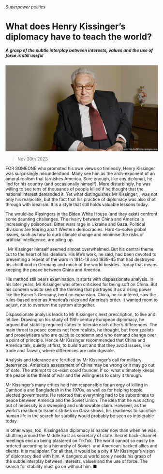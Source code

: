 ###### Superpower politics

# What does Henry Kissinger’s diplomacy have to teach the world? 

##### A grasp of the subtle interplay between interests, values and the use of force is still useful 

![image](images/20231202_LDP003.jpg) 

> Nov 30th 2023 

FOR SOMEONE who promoted his own views so tirelessly, Henry Kissinger was surprisingly misunderstood. Many see him as the arch-exponent of an amoral realism that tarnishes America. Sure enough, like any diplomat, he lied for his country (and occasionally himself). More disturbingly, he was willing to see tens of thousands of people killed if he thought that the national interest demanded it. Yet what distinguishes Mr Kissinger, , was not only his realpolitik, but the fact that his practice of diplomacy was also shot through with idealism. It is a style that still holds valuable lessons today.

The would-be Kissingers in the Biden White House (and they exist) confront some daunting challenges. The rivalry between China and America is increasingly poisonous. Bitter wars rage in Ukraine and Gaza. Political divisions are tearing apart Western democracies. Hard-to-solve global issues, such as how to curb climate change and minimise the risks of artificial intelligence, are piling up.

, Mr Kissinger himself seemed almost overwhelmed. But his central theme cut to the heart of his idealism. His life’s work, he said, had been devoted to preventing a repeat of the wars in 1914-18 and 1939-45 that had destroyed his childhood in Germany and much of the world besides. Today that means keeping the peace between China and America.

His method still bears examination. It starts with dispassionate analysis. In his later years, Mr Kissinger was often criticised for being soft on China. But his concern was to see off the thinking that portrayed it as a rising power like the Kaiser’s Germany, bent on expansion. China, he countered, saw the rules-based order as America’s rules and America’s order. It wanted room to adjust, not to overturn the system altogether.

Dispassionate analysis leads to Mr Kissinger’s next prescription, to live and let live. Drawing on his study of 19th-century European diplomacy, he argued that stability required states to tolerate each other’s differences. The main threat to peace comes not from realists, he thought, but from zealots and proselytisers who are quick to condemn and who demand change over a point of principle. Hence Mr Kissinger recommended that China and America talk, quietly at first, to build trust and that they avoid issues, like trade and Taiwan, where differences are unbridgeable.

Analysis and tolerance are fortified by Mr Kissinger’s call for military deterrence. America’s assessment of China may be wrong or it may go out of date. The attempt to co-exist could founder. If so, what ultimately keeps the peace is the threat of war and the willingness to carry it through.

Mr Kissinger’s many critics hold him responsible for an orgy of killing in Cambodia and Bangladesh in the 1970s, as well as for helping topple elected governments. He retorted that everything had to be subordinate to peace between America and the Soviet Union. The idea that he was acting out of necessity is a sweeping and unknowable claim. However, as the world’s reaction to Israel’s strikes on Gaza shows, his readiness to sacrifice human life in the search for stability would probably be seen as intolerable today.

In other ways, too, Kissingerian diplomacy is harder now than when he was shuttling around the Middle East as secretary of state. Secret back-channel meetings end up being plastered on TikTok. The world cannot so easily be ordered according to a hierarchy of Soviet- and American-backed allies and clients. It is multipolar. For all that, it would be a pity if Mr Kissinger’s vision of diplomacy died with him. A dangerous world sorely needs his grasp of the subtle interplay between interests, values and the use of force. The search for stability must go on without him. ■

